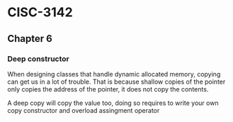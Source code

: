 # CISC-3142

## Chapter 6

### Deep constructor

When designing classes that handle dynamic allocated memory, copying can get us in a lot of trouble. That is because shallow copies of the pointer only copies the address of the pointer, it does not copy the contents.

A deep copy will copy the value too, doing so requires to write your own copy constructor and overload assingment operator
